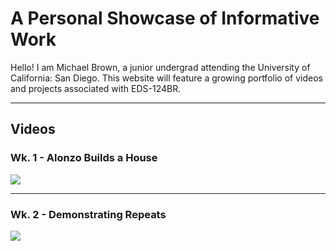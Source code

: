 # A Personal Showcase of Informative Work

Hello! I am Michael Brown, a junior undergrad attending the University of California: San Diego. This website will feature a growing portfolio of videos and projects associated with EDS-124BR.

-------

## Videos

### Wk. 1 - Alonzo Builds a House

[![](http://img.youtube.com/vi/vb5EIfMo3XU/0.jpg)](http://www.youtube.com/watch?v=vb5EIfMo3XU "Alonzo Builds a House")

-------

### Wk. 2 - Demonstrating Repeats

[![](http://img.youtube.com/vi/HqZfePs_SkY/0.jpg)](http://www.youtube.com/watch?v=HqZfePs_SkY "Demonstrating Repeats")
